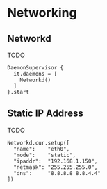 # **Networking**

## **Networkd**

TODO

    DaemonSupervisor {
      it.daemons = [
        Networkd()
      ]
    }.start

## **Static IP Address**

TODO

    Networkd.cur.setup([
      "name":    "eth0",
      "mode":    "static",
      "ipaddr":  "192.168.1.150",
      "netmask": "255.255.255.0",
      "dns":     "8.8.8.8 8.8.4.4"
    ])

